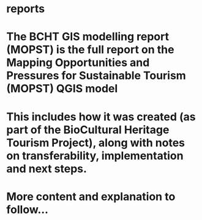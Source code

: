 # reports
# The BCHT GIS modelling report (MOPST) is the full report on the Mapping Opportunities and Pressures for Sustainable Tourism (MOPST) QGIS model 
# This includes how it was created (as part of the BioCultural Heritage Tourism Project), along with notes on transferability, implementation and next steps.
# More content and explanation to follow...
